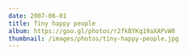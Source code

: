 ```yaml
---
date: 2007-06-01
title: Tiny happy people
album: https://goo.gl/photos/r2fkBYKq19aXAPvW8
thumbnail: /images/photos/tiny-happy-people.jpg
---
```


